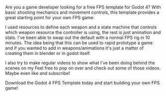 Are you a game developer looking for a free FPS template for Godot 4? With basic shooting mechanics and movement controls, this template provides a great starting point for your own FPS game.

I used resources to define each weapon and a state machine that controls which weapon resource the controller is using, the rest is just animation and stats. I've been able to swap out the default with a normal FPS rig in 10 minutes. The idea being that this can be used to rapid prototype a game and if you wanted to add in weapons/animations it's just a matter of creating them in blender or in godot itself.

I also try to make regular videos to show what I've been doing behind the scenes on my Feel free to pop on over and check out some of those videos. Maybe even like and subscribe!

Download the Godot 4 FPS Template today and start building your own FPS game!
